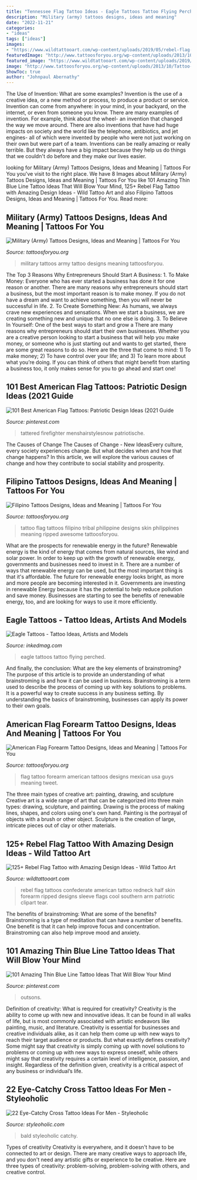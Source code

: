 ```yaml
---
title: "Tennessee Flag Tattoo Ideas - Eagle Tattoos Tattoo Flying Perched"
description: "Military (army) tattoos designs, ideas and meaning"
date: "2022-11-21"
categories:
- "ideas"
tags: ["ideas"]
images:
- "https://www.wildtattooart.com/wp-content/uploads/2019/05/rebel-flag-tattoos-35.jpg"
featuredImage: "http://www.tattoosforyou.org/wp-content/uploads/2013/10/Tattoo-Military.jpg"
featured_image: "https://www.wildtattooart.com/wp-content/uploads/2019/05/rebel-flag-tattoos-35.jpg"
image: "http://www.tattoosforyou.org/wp-content/uploads/2013/10/Tattoo-Military.jpg"
ShowToc: true
author: "Johnpaul Abernathy"
---
```



The Use of Invention: What are some examples?
Invention is the use of a creative idea, or a new method or process, to produce a product or service. Invention can come from anywhere: in your mind, in your backyard, on the internet, or even from someone you know. 
There are many examples of invention. For example, think about the wheel- an invention that changed the way we move around. There are also inventions that have had huge impacts on society and the world like the telephone, antibiotics, and jet engines- all of which were invented by people who were not just working on their own but were part of a team. 
Inventions can be really amazing or really terrible. But they always have a big impact because they help us do things that we couldn't do before and they make our lives easier.

	

		
looking for Military (Army) Tattoos Designs, Ideas and Meaning | Tattoos For You you've visit to the right place. We have 8 Images about Military (Army) Tattoos Designs, Ideas and Meaning | Tattoos For You like 101 Amazing Thin Blue Line Tattoo Ideas That Will Blow Your Mind, 125+ Rebel Flag Tattoo with Amazing Design Ideas - Wild Tattoo Art and also Filipino Tattoos Designs, Ideas and Meaning | Tattoos For You. Read more:
		
    
## Military (Army) Tattoos Designs, Ideas And Meaning | Tattoos For You

<img loading=lazy src="http://www.tattoosforyou.org/wp-content/uploads/2013/10/Tattoo-Military.jpg" onerror="this.onerror=null;this.src='https://tse4.mm.bing.net/th?id=OIP.sDN_LIhAdyrg5jH5fpqCKwHaHM&amp;pid=15.1';" alt="Military (Army) Tattoos Designs, Ideas and Meaning | Tattoos For You">

_Source: tattoosforyou.org_

>military tattoos army tattoo designs meaning tattoosforyou. 

	

The Top 3 Reasons Why Entrepreneurs Should Start A Business: 1. To Make Money: Everyone who has ever started a business has done it for one reason or another. There are many reasons why entrepreneurs should start a business, but the most important reason is to make money. If you do not have a dream and want to achieve something, then you will never be successful in life. 2. To Create Something New: As humans, we always crave new experiences and sensations. When we start a business, we are creating something new and unique that no one else is doing. 3. To Believe In Yourself: One of the best ways to start and grow a
There are many reasons why entrepreneurs should start their own businesses. Whether you are a creative person looking to start a business that will help you make money, or someone who is just starting out and wants to get started, there are some great reasons to do so. Here are the three that come to mind: 1) To make money; 2) To have control over your life; and 3) To learn more about what you’re doing. If you can think of others that might benefit from starting a business too, it only makes sense for you to go ahead and start one!

    
## 101 Best American Flag Tattoos: Patriotic Design Ideas (2021 Guide

<img loading=lazy src="https://i.pinimg.com/736x/a0/de/97/a0de9774a4f01a2e2f3ebdb8349599d7.jpg" onerror="this.onerror=null;this.src='https://tse4.mm.bing.net/th?id=OIP.lEafyl-5w-PEwZoxMAxfCQHaFS&amp;pid=15.1';" alt="101 Best American Flag Tattoos: Patriotic Design Ideas (2021 Guide">

_Source: pinterest.com_

>tattered firefighter menshairstylesnow patriotische. 

	

The Causes of Change
The Causes of Change - New IdeasEvery culture, every society experiences change. But what decides when and how that change happens? In this article, we will explore the various causes of change and how they contribute to social stability and prosperity.

    
## Filipino Tattoos Designs, Ideas And Meaning | Tattoos For You

<img loading=lazy src="https://www.tattoosforyou.org/wp-content/uploads/2016/05/Filipino-Flag-Tattoo.jpg" onerror="this.onerror=null;this.src='https://tse1.mm.bing.net/th?id=OIP.ysTpcGWQm-q2K0sgHDgzqgHaJ4&amp;pid=15.1';" alt="Filipino Tattoos Designs, Ideas and Meaning | Tattoos For You">

_Source: tattoosforyou.org_

>tattoo flag tattoos filipino tribal philippine designs skin philippines meaning ripped awesome tattoosforyou. 

	

What are the prospects for renewable energy in the future?
Renewable energy is the kind of energy that comes from natural sources, like wind and solar power. In order to keep up with the growth of renewable energy, governments and businesses need to invest in it. There are a number of ways that renewable energy can be used, but the most important thing is that it's affordable. 
The future for renewable energy looks bright, as more and more people are becoming interested in it. Governments are investing in renewable Energy because it has the potential to help reduce pollution and save money. Businesses are starting to see the benefits of renewable energy, too, and are looking for ways to use it more efficiently.

    
## Eagle Tattoos - Tattoo Ideas, Artists And Models

<img loading=lazy src="https://www.inkedmag.com/.image/t_share/MTcyNTI5MDE2MTMyMDg0ODE5/eagle.png" onerror="this.onerror=null;this.src='https://tse3.mm.bing.net/th?id=OIP.3r0HBKrVVxbrcryJIXYI-AHaD4&amp;pid=15.1';" alt="Eagle Tattoos - Tattoo Ideas, Artists and Models">

_Source: inkedmag.com_

>eagle tattoos tattoo flying perched. 

	

And finally, the conclusion: What are the key elements of brainstroming?
The purpose of this article is to provide an understanding of what brainstroming is and how it can be used in business. Brainstroming is a term used to describe the process of coming up with key solutions to problems. It is a powerful way to create success in any business setting. By understanding the basics of brainstroming, businesses can apply its power to their own goals.

    
## American Flag Forearm Tattoo Designs, Ideas And Meaning | Tattoos For You

<img loading=lazy src="https://www.tattoosforyou.org/wp-content/uploads/2017/10/Images-of-American-Flag-Forearm-Tattoo.jpg" onerror="this.onerror=null;this.src='https://tse1.mm.bing.net/th?id=OIP.jc3sQgnK03ORydj663ndzAHaHa&amp;pid=15.1';" alt="American Flag Forearm Tattoo Designs, Ideas and Meaning | Tattoos For You">

_Source: tattoosforyou.org_

>flag tattoo forearm american tattoos designs mexican usa guys meaning tweet. 

	

The three main types of creative art: painting, drawing, and sculpture
Creative art is a wide range of art that can be categorized into three main types: drawing, sculpture, and painting. Drawing is the process of making lines, shapes, and colors using one's own hand. Painting is the portrayal of objects with a brush or other object. Sculpture is the creation of large, intricate pieces out of clay or other materials.

    
## 125+ Rebel Flag Tattoo With Amazing Design Ideas - Wild Tattoo Art

<img loading=lazy src="https://www.wildtattooart.com/wp-content/uploads/2019/05/rebel-flag-tattoos-35.jpg" onerror="this.onerror=null;this.src='https://tse4.mm.bing.net/th?id=OIP.yqOD4FPkVc1CIYQQ4ZDC4gHaFj&amp;pid=15.1';" alt="125+ Rebel Flag Tattoo with Amazing Design Ideas - Wild Tattoo Art">

_Source: wildtattooart.com_

>rebel flag tattoos confederate american tattoo redneck half skin forearm ripped designs sleeve flags cool southern arm patriotic clipart tear. 

	

The benefits of brainstroming: What are some of the benefits?
Brainstroming is a type of meditation that can have a number of benefits. One benefit is that it can help improve focus and concentration. Brainstroming can also help improve mood and anxiety.

    
## 101 Amazing Thin Blue Line Tattoo Ideas That Will Blow Your Mind

<img loading=lazy src="https://i.pinimg.com/736x/0e/74/b3/0e74b3657704ac1a71f91c8c599b3833.jpg" onerror="this.onerror=null;this.src='https://tse2.mm.bing.net/th?id=OIP.gOVeeERmw4kAjpiZcfPcSwHaJQ&amp;pid=15.1';" alt="101 Amazing Thin Blue Line Tattoo Ideas That Will Blow Your Mind">

_Source: pinterest.com_

>outsons. 

	

Definition of creativity: What is required for creativity?
Creativity is the ability to come up with new and innovative ideas. It can be found in all walks of life, but is most commonly associated with artistic endeavors like painting, music, and literature. Creativity is essential for businesses and creative individuals alike, as it can help them come up with new ways to reach their target audience or products. But what exactly defines creativity? Some might say that creativity is simply coming up with novel solutions to problems or coming up with new ways to express oneself, while others might say that creativity requires a certain level of intelligence, passion, and insight. Regardless of the definition given, creativity is a critical aspect of any business or individual’s life.

    
## 22 Eye-Catchy Cross Tattoo Ideas For Men - Styleoholic

<img loading=lazy src="https://i.styleoholic.com/2017/03/15-an-eagle-and-cross-tattoo-on-an-arm.jpg" onerror="this.onerror=null;this.src='https://tse1.mm.bing.net/th?id=OIP.7tvOyhvQoUGfjZhpbnnL2wHaJ4&amp;pid=15.1';" alt="22 Eye-Catchy Cross Tattoo Ideas For Men - Styleoholic">

_Source: styleoholic.com_

>bald styleoholic catchy. 

	

Types of creativity
Creativity is everywhere, and it doesn't have to be connected to art or design. There are many creative ways to approach life, and you don't need any artistic gifts or experience to be creative. Here are three types of creativity: problem-solving, problem-solving with others, and creative control.

